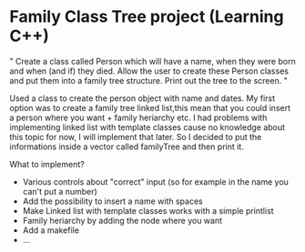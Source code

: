 # Family Class Tree project (Learning C++)

" Create a class called Person which will have a name, when they were born and when (and if) they died. Allow the user to create these Person classes and put them into a family tree structure. Print out the tree to the screen. "

Used a class to create the person object with name and dates. My first option was to create a family tree linked list,this mean that you could insert a person where you want + family heriarchy etc.
I had problems with implementing linked list with template classes cause no knowledge about this topic for now, I will implement that later.
So I decided to put the informations inside a vector called familyTree and then print it.

What to implement?
- Various controls about "correct" input (so for example in the name you can't put a number)
- Add the possibility to insert a name with spaces
- Make Linked list with template classes works with a simple printlist
- Family heriarchy by adding the node where you want
- Add a makefile
- ...